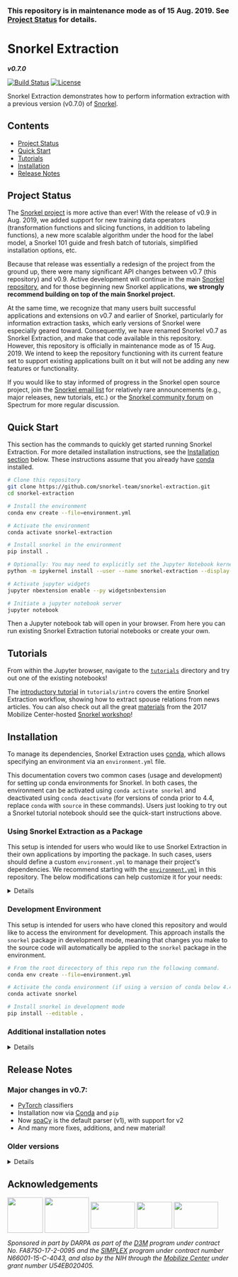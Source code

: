 ### This repository is in maintenance mode as of 15 Aug. 2019. See [Project Status](#project-status) for details.

# Snorkel Extraction

**_v0.7.0_**

[![Build Status](https://travis-ci.org/snorkel-team/snorkel-extraction.svg?branch=master)](https://travis-ci.com/snorkel-team/snorkel-extraction)
[![License](https://img.shields.io/badge/License-Apache%202.0-blue.svg)](https://opensource.org/licenses/Apache-2.0)

Snorkel Extraction demonstrates how to perform information extraction with a previous version (v0.7.0) of [Snorkel](http://snorkel.org).


## Contents
* [Project Status](#project-status)
* [Quick Start](#quick-start)
* [Tutorials](#tutorials)
* [Installation](#installation)
* [Release Notes](#release-notes)


## Project Status
The [Snorkel project](http://snorkel.org) is more active than ever!
With the release of v0.9 in Aug. 2019, we added support for new training data operators (transformation functions and slicing functions, in addition to labeling functions), a new more scalable algorithm under the hood for the label model, a Snorkel 101 guide and fresh batch of tutorials, simplified installation options, etc.

Because that release was essentially a redesign of the project from the ground up, there were many significant API changes between v0.7 (this repository) and v0.9.
Active development will continue in the main [Snorkel repository](https://github.com/snorkel-team/snorkel), and for those beginning new Snorkel applications, **we strongly recommend building on top of the main Snorkel project.**

At the same time, we recognize that many users built successful applications and extensions on v0.7 and earlier of Snorkel, particularly for information extraction tasks, which early versions of Snorkel were especially geared toward.
Consequently, we have renamed Snorkel v0.7 as Snorkel Extraction, and make that code available in this repository. 
However, this repository is officially in maintenance mode as of 15 Aug. 2019.
We intend to keep the repository functioning with its current feature set to support existing applications built on it but will not be adding any new features or functionality.

If you would like to stay informed of progress in the Snorkel open source project, join the [Snorkel email list](https://groups.google.com/forum/#!forum/snorkel-ml) for relatively rare announcements (e.g., major releases, new tutorials, etc.) or the [Snorkel community forum](https://spectrum.chat/snorkel?tab=posts) on Spectrum for more regular discussion.

## Quick Start

This section has the commands to quickly get started running Snorkel Extraction.
For more detailed installation instructions, see the [Installation section](#installation) below.
These instructions assume that you already have [conda](https://conda.io/) installed.

```sh
# Clone this repository
git clone https://github.com/snorkel-team/snorkel-extraction.git
cd snorkel-extraction

# Install the environment
conda env create --file=environment.yml

# Activate the environment
conda activate snorkel-extraction

# Install snorkel in the environment
pip install .

# Optionally: You may need to explicitly set the Jupyter Notebook kernel
python -m ipykernel install --user --name snorkel-extraction --display-name "Python (snorkel-extraction)"

# Activate jupyter widgets
jupyter nbextension enable --py widgetsnbextension

# Initiate a jupyter notebook server
jupyter notebook
```

Then a Jupyter notebook tab will open in your browser. 
From here you can run existing Snorkel Extraction tutorial notebooks or create your own.

## Tutorials

From within the Jupyter browser, navigate to the [`tutorials`](tutorials) directory and try out one of the existing notebooks!

The [introductory tutorial](tutorials/intro) in `tutorials/intro` covers the entire Snorkel Extraction workflow, showing how to extract spouse relations from news articles.
You can also check out all the great [materials](https://simtk.org/frs/?group_id=1263) from the 2017 Mobilize Center-hosted [Snorkel workshop](http://mobilize.stanford.edu/events/snorkelworkshop2017/)!

## Installation

To manage its dependencies, Snorkel Extraction uses [conda](https://conda.io/), which allows specifying an environment via an `environment.yml` file.

This documentation covers two common cases (usage and development) for setting up conda environments for Snorkel.
In both cases, the environment can be activated using `conda activate snorkel` and deactivated using `conda deactivate`
(for versions of conda prior to 4.4, replace `conda` with `source` in these commands).
Users just looking to try out a Snorkel tutorial notebook should see the quick-start instructions above.

### Using Snorkel Extraction as a Package

This setup is intended for users who would like to use Snorkel Extraction in their own applications by importing the package.
In such cases, users should define a custom `environment.yml` to manage their project's dependencies.
We recommend starting with the [`environment.yml`](environment.yml) in this repository.
The below modifications can help customize it for your needs:

<details>

1. Specifying versions for the listed packages, such as changing `python` to `python=3.6.5`.
Versioned specification of your environment is critical to reproducibility and ensuring dependency updates do not break your pipeline.
When first setting your package versions, you likely want to start with the latest versions available on the [conda-forge](https://anaconda.org/conda-forge/) channel, unless you have a reason to do otherwise.
2. Adding other packages to your environment as required by your use case.
Consider maintaining alphabetical sorting of packages in `environment.yml` to assist with maintainability.
In addition, we recommend installing packages via pip, only if they are not available in the conda-forge channel.
3. Add the `snorkel` package installation to your `environment.yml`, under the `- pip` section.
Of course, we suggest versioning snorkel, which you can do via a release number or commit hash (to access more bleeding edge functionality)
  ```yml
    # Versioned via release tag
    - git+https://github.com/snorkel-team/snorkel-extraction@v0.7.0
    # Versioned via commit hash (commit hash below is fake to ensure you change it)
    - git+https://github.com/snorkel-team/snorkel-extraction@7eb7076f70078c06bef9752f22acf92fd86e616a
  ```
Finally, consider versioning the `numbskull` and `treedlib` pip dependencies by changing `master` to their latest commit hash on GitHub.

</details>

### Development Environment

This setup is intended for users who have cloned this repository and would like to access the environment for development.
This approach installs the `snorkel` package in development mode, meaning that changes you make to the source code will automatically be applied to the `snorkel` package in the environment.

```sh
# From the root direcectory of this repo run the following command.
conda env create --file=environment.yml

# Activate the conda environment (if using a version of conda below 4.4, use "source" instead of "conda")
conda activate snorkel

# Install snorkel in development mode
pip install --editable .
```

### Additional installation notes

<details>

Snorkel can be installed directly from its GitHub repository via:

```
# WARNING: read installation section before running this command! This command
# does not install any dependencies. It installs the latest master version but
# you can change master to tag or commit
pip install git+https://github.com/snorkel-team/snorkel-extraction@master
```

_Note: Currently the `Viewer` is supported on the following versions:_
* `jupyter`: 4.1
* `jupyter notebook`: 4.2

</details>

## Release Notes

### Major changes in v0.7:
* [PyTorch](https://pytorch.org/) classifiers
* Installation now via [Conda](https://conda.io/) and `pip`
* Now [spaCy](https://spacy.io/) is the default parser (v1), with support for v2
* And many more fixes, additions, and new material!

### Older versions

<details>

### Major changes in v0.6:

* Support for categorical classification, including "dynamically-scoped" or _blocked_ categoricals (see [tutorial](tutorials/advanced/Categorical_Classes.ipynb))
* Support for structure learning (see [tutorial](tutorials/advanced/Structure_Learning.ipynb), ICML 2017 paper)
* Support for labeled data in generative model
* Refactor of TensorFlow bindings; fixes grid search and model saving / reloading issues (see `snorkel/learning`)
* New, simplified Intro tutorial ([here](tutorials/intro))
* Refactored parser class and support for [spaCy](https://spacy.io/) as new parser
* Support for easy use of the [BRAT annotation tool](http://brat.nlplab.org/) (see [tutorial](tutorials/advanced/BRAT_Annotations.ipynb))
* Initial Spark integration, for scale out of LF application (see [tutorial](tutorials/snark/Snark%20Tutorial.ipynb))
* Tutorial on using crowdsourced data [here](tutorials/crowdsourcing/Crowdsourced_Sentiment_Analysis.ipynb)
* Integration with [Apache Tika](http://tika.apache.org/) via the [Tika Python](http://github.com/chrismattmann/tika-python.git) binding.
* And many more fixes, additions, and new material!

</details>

## Acknowledgements
<img src="figs/darpa.JPG" width="80" height="80" align="middle" /> <img src="figs/ONR.jpg" width="100" height="80" align="middle" /> <img src="figs/moore_logo.png" width="100" height="60" align="middle" /> <img src="figs/nih_logo.png" width="80" height="60" align="middle" /> <img src="figs/mobilize_logo.png" width="100" height="60" align="middle" />

*Sponsored in part by DARPA as part of the [D3M](https://www.darpa.mil/program/data-driven-discovery-of-models) program under contract No. FA8750-17-2-0095 and the [SIMPLEX](http://www.darpa.mil/program/simplifying-complexity-in-scientific-discovery) program under contract number N66001-15-C-4043, and also by the NIH through the [Mobilize Center](http://mobilize.stanford.edu/) under grant number U54EB020405.*
